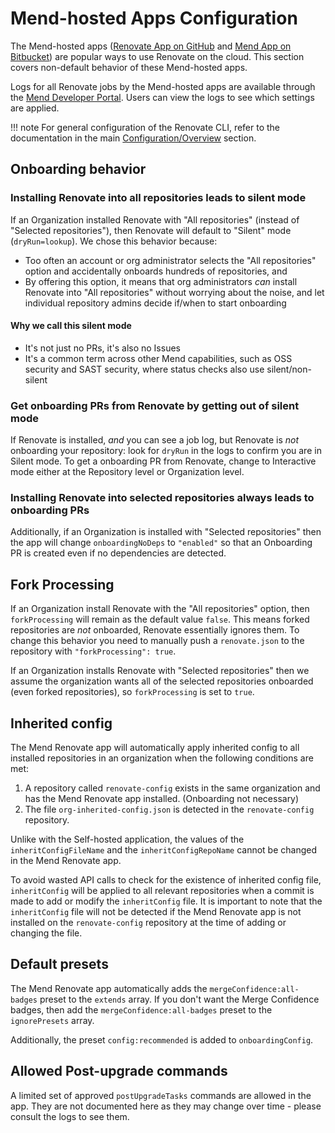 # Mend-hosted Apps Configuration

The Mend-hosted apps ([Renovate App on GitHub](https://github.com/apps/renovate) and [Mend App on Bitbucket](https://marketplace.atlassian.com/apps/1232072/mend)) are popular ways to use Renovate on the cloud. This section covers non-default behavior of these Mend-hosted apps.

Logs for all Renovate jobs by the Mend-hosted apps are available through the [Mend Developer Portal](https://developer.mend.io). Users can view the logs to see which settings are applied.

<!-- prettier-ignore -->
!!! note
    For general configuration of the Renovate CLI, refer to the documentation in the main [Configuration/Overview](../config-overview.md) section.

## Onboarding behavior

### Installing Renovate into all repositories leads to silent mode

If an Organization installed Renovate with "All repositories" (instead of "Selected repositories"), then Renovate will default to "Silent" mode (`dryRun=lookup`).
We chose this behavior because:

- Too often an account or org administrator selects the "All repositories" option and accidentally onboards hundreds of repositories, and
- By offering this option, it means that org administrators _can_ install Renovate into "All repositories" without worrying about the noise, and let individual repository admins decide if/when to start onboarding

#### Why we call this silent mode

- It's not just no PRs, it's also no Issues
- It's a common term across other Mend capabilities, such as OSS security and SAST security, where status checks also use silent/non-silent

### Get onboarding PRs from Renovate by getting out of silent mode

If Renovate is installed, _and_ you can see a job log, but Renovate is _not_ onboarding your repository: look for `dryRun` in the logs to confirm you are in Silent mode.
To get a onboarding PR from Renovate, change to Interactive mode either at the Repository level or Organization level.

### Installing Renovate into selected repositories always leads to onboarding PRs

Additionally, if an Organization is installed with "Selected repositories" then the app will change `onboardingNoDeps` to `"enabled"` so that an Onboarding PR is created even if no dependencies are detected.

## Fork Processing

If an Organization install Renovate with the "All repositories" option, then `forkProcessing` will remain as the default value `false`.
This means forked repositories are _not_ onboarded, Renovate essentially ignores them.
To change this behavior you need to manually push a `renovate.json` to the repository with `"forkProcessing": true`.

If an Organization installs Renovate with "Selected repositories" then we assume the organization wants all of the selected repositories onboarded (even forked repositories), so `forkProcessing` is set to `true`.

## Inherited config

The Mend Renovate app will automatically apply inherited config to all installed repositories in an organization when the following conditions are met:

1. A repository called `renovate-config` exists in the same organization and has the Mend Renovate app installed. (Onboarding not necessary)
2. The file `org-inherited-config.json` is detected in the `renovate-config` repository.

Unlike with the Self-hosted application, the values of the `inheritConfigFileName` and the `inheritConfigRepoName` cannot be changed in the Mend Renovate app.

To avoid wasted API calls to check for the existence of inherited config file, `inheritConfig` will be applied to all relevant repositories when a commit is made to add or modify the `inheritConfig` file.
It is important to note that the `inheritConfig` file will not be detected if the Mend Renovate app is not installed on the `renovate-config` repository at the time of adding or changing the file.

## Default presets

The Mend Renovate app automatically adds the `mergeConfidence:all-badges` preset to the `extends` array.
If you don't want the Merge Confidence badges, then add the `mergeConfidence:all-badges` preset to the `ignorePresets` array.

Additionally, the preset `config:recommended` is added to `onboardingConfig`.

## Allowed Post-upgrade commands

A limited set of approved `postUpgradeTasks` commands are allowed in the app.
They are not documented here as they may change over time - please consult the logs to see them.

